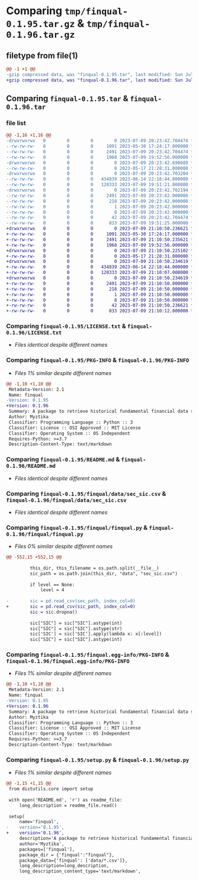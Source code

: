 # Comparing `tmp/finqual-0.1.95.tar.gz` & `tmp/finqual-0.1.96.tar.gz`

## filetype from file(1)

```diff
@@ -1 +1 @@
-gzip compressed data, was "finqual-0.1.95.tar", last modified: Sun Jul  9 20:23:42 2023, max compression
+gzip compressed data, was "finqual-0.1.96.tar", last modified: Sun Jul  9 21:10:50 2023, max compression
```

## Comparing `finqual-0.1.95.tar` & `finqual-0.1.96.tar`

### file list

```diff
@@ -1,16 +1,16 @@
-drwxrwxrwx   0        0        0        0 2023-07-09 20:23:42.704474 finqual-0.1.95/
--rw-rw-rw-   0        0        0     1091 2023-05-30 17:24:17.000000 finqual-0.1.95/LICENSE.txt
--rw-rw-rw-   0        0        0     2491 2023-07-09 20:23:42.704474 finqual-0.1.95/PKG-INFO
--rw-rw-rw-   0        0        0     1968 2023-07-09 19:52:56.000000 finqual-0.1.95/README.md
-drwxrwxrwx   0        0        0        0 2023-07-09 20:23:42.698689 finqual-0.1.95/finqual/
--rw-rw-rw-   0        0        0        0 2023-05-17 21:28:31.000000 finqual-0.1.95/finqual/__init__.py
-drwxrwxrwx   0        0        0        0 2023-07-09 20:23:42.703204 finqual-0.1.95/finqual/data/
--rw-rw-rw-   0        0        0   434839 2023-06-14 22:18:44.000000 finqual-0.1.95/finqual/data/sec_sic.csv
--rw-rw-rw-   0        0        0   120333 2023-07-09 19:51:21.000000 finqual-0.1.95/finqual/finqual.py
-drwxrwxrwx   0        0        0        0 2023-07-09 20:23:42.702194 finqual-0.1.95/finqual.egg-info/
--rw-rw-rw-   0        0        0     2491 2023-07-09 20:23:42.000000 finqual-0.1.95/finqual.egg-info/PKG-INFO
--rw-rw-rw-   0        0        0      218 2023-07-09 20:23:42.000000 finqual-0.1.95/finqual.egg-info/SOURCES.txt
--rw-rw-rw-   0        0        0        1 2023-07-09 20:23:42.000000 finqual-0.1.95/finqual.egg-info/dependency_links.txt
--rw-rw-rw-   0        0        0        8 2023-07-09 20:23:42.000000 finqual-0.1.95/finqual.egg-info/top_level.txt
--rw-rw-rw-   0        0        0       42 2023-07-09 20:23:42.704474 finqual-0.1.95/setup.cfg
--rw-rw-rw-   0        0        0      833 2023-07-09 19:51:25.000000 finqual-0.1.95/setup.py
+drwxrwxrwx   0        0        0        0 2023-07-09 21:10:50.236621 finqual-0.1.96/
+-rw-rw-rw-   0        0        0     1091 2023-05-30 17:24:17.000000 finqual-0.1.96/LICENSE.txt
+-rw-rw-rw-   0        0        0     2491 2023-07-09 21:10:50.235621 finqual-0.1.96/PKG-INFO
+-rw-rw-rw-   0        0        0     1968 2023-07-09 19:52:56.000000 finqual-0.1.96/README.md
+drwxrwxrwx   0        0        0        0 2023-07-09 21:10:50.225102 finqual-0.1.96/finqual/
+-rw-rw-rw-   0        0        0        0 2023-05-17 21:28:31.000000 finqual-0.1.96/finqual/__init__.py
+drwxrwxrwx   0        0        0        0 2023-07-09 21:10:50.234619 finqual-0.1.96/finqual/data/
+-rw-rw-rw-   0        0        0   434839 2023-06-14 22:18:44.000000 finqual-0.1.96/finqual/data/sec_sic.csv
+-rw-rw-rw-   0        0        0   120333 2023-07-09 21:10:07.000000 finqual-0.1.96/finqual/finqual.py
+drwxrwxrwx   0        0        0        0 2023-07-09 21:10:50.234619 finqual-0.1.96/finqual.egg-info/
+-rw-rw-rw-   0        0        0     2491 2023-07-09 21:10:50.000000 finqual-0.1.96/finqual.egg-info/PKG-INFO
+-rw-rw-rw-   0        0        0      218 2023-07-09 21:10:50.000000 finqual-0.1.96/finqual.egg-info/SOURCES.txt
+-rw-rw-rw-   0        0        0        1 2023-07-09 21:10:50.000000 finqual-0.1.96/finqual.egg-info/dependency_links.txt
+-rw-rw-rw-   0        0        0        8 2023-07-09 21:10:50.000000 finqual-0.1.96/finqual.egg-info/top_level.txt
+-rw-rw-rw-   0        0        0       42 2023-07-09 21:10:50.236621 finqual-0.1.96/setup.cfg
+-rw-rw-rw-   0        0        0      833 2023-07-09 21:10:12.000000 finqual-0.1.96/setup.py
```

### Comparing `finqual-0.1.95/LICENSE.txt` & `finqual-0.1.96/LICENSE.txt`

 * *Files identical despite different names*

### Comparing `finqual-0.1.95/PKG-INFO` & `finqual-0.1.96/PKG-INFO`

 * *Files 1% similar despite different names*

```diff
@@ -1,10 +1,10 @@
 Metadata-Version: 2.1
 Name: finqual
-Version: 0.1.95
+Version: 0.1.96
 Summary: A package to retrieve historical fundamental financial data such as income statement, balance sheet, and cash flow statement directly from the SEC with no request caps and fast request rate limits.
 Author: Myztika
 Classifier: Programming Language :: Python :: 3
 Classifier: License :: OSI Approved :: MIT License
 Classifier: Operating System :: OS Independent
 Requires-Python: >=3.7
 Description-Content-Type: text/markdown
```

### Comparing `finqual-0.1.95/README.md` & `finqual-0.1.96/README.md`

 * *Files identical despite different names*

### Comparing `finqual-0.1.95/finqual/data/sec_sic.csv` & `finqual-0.1.96/finqual/data/sec_sic.csv`

 * *Files identical despite different names*

### Comparing `finqual-0.1.95/finqual/finqual.py` & `finqual-0.1.96/finqual/finqual.py`

 * *Files 0% similar despite different names*

```diff
@@ -552,15 +552,15 @@
 
         this_dir, this_filename = os.path.split(__file__)
         sic_path = os.path.join(this_dir, "data", "sec_sic.csv")
 
         if level == None:
             level = 4
 
-        sic = pd.read_csv(sec_path, index_col=0)
+        sic = pd.read_csv(sic_path, index_col=0)
         sic = sic.dropna()
 
         sic["SIC"] = sic["SIC"].astype(int)
         sic["SIC"] = sic["SIC"].astype(str)
         sic['SIC'] = sic['SIC'].apply(lambda x: x[:level])
         sic["SIC"] = sic["SIC"].astype(int)
```

### Comparing `finqual-0.1.95/finqual.egg-info/PKG-INFO` & `finqual-0.1.96/finqual.egg-info/PKG-INFO`

 * *Files 1% similar despite different names*

```diff
@@ -1,10 +1,10 @@
 Metadata-Version: 2.1
 Name: finqual
-Version: 0.1.95
+Version: 0.1.96
 Summary: A package to retrieve historical fundamental financial data such as income statement, balance sheet, and cash flow statement directly from the SEC with no request caps and fast request rate limits.
 Author: Myztika
 Classifier: Programming Language :: Python :: 3
 Classifier: License :: OSI Approved :: MIT License
 Classifier: Operating System :: OS Independent
 Requires-Python: >=3.7
 Description-Content-Type: text/markdown
```

### Comparing `finqual-0.1.95/setup.py` & `finqual-0.1.96/setup.py`

 * *Files 1% similar despite different names*

```diff
@@ -1,15 +1,15 @@
 from distutils.core import setup
 
 with open('README.md', 'r') as readme_file:
     long_description = readme_file.read()
 
 setup(
     name='finqual',
-    version='0.1.95',
+    version='0.1.96',
     description='A package to retrieve historical fundamental financial data such as income statement, balance sheet, and cash flow statement directly from the SEC with no request caps and fast request rate limits.',
     author='Myztika',
     packages=['finqual'],
     package_dir = {'finqual':"finqual"},
     package_data={'finqual': ['data/*.csv']},
     long_description=long_description,
     long_description_content_type='text/markdown',
```

